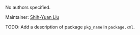 <div id='pkg_name-autogenerated' markdown='1'>


<!-- do not edit this file, autogenerated -->

No authors specified.

Maintainer: [Shih-Yuan Liu](mailto:syliu@mit.edu)

TODO: Add a description of package `pkg_name` in `package.xml`.



</div>

